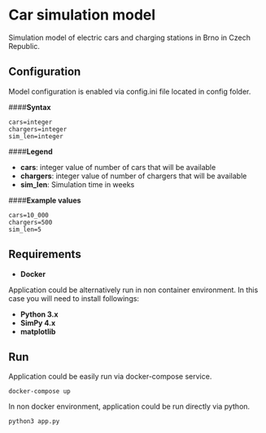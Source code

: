 # Car simulation model

Simulation model of electric cars and charging stations in Brno in Czech Republic.


## Configuration
Model configuration is enabled via config.ini file located in config folder.


####**Syntax**
```
cars=integer
chargers=integer
sim_len=integer
```

####**Legend**

- **cars**: integer value of number of cars that will be available 
- **chargers**: integer value of number of chargers that will be available 
- **sim_len**: Simulation time in weeks 



####**Example values**
```
cars=10_000
chargers=500
sim_len=5
```


## Requirements
- **Docker** 

Application could be alternatively run in non container environment. In this case you will
need to install followings:
- **Python 3.x**
- **SimPy 4.x**
- **matplotlib**



## Run

Application could be easily run via docker-compose service.

```
docker-compose up
```
In non docker environment, application could be run directly via python.

```
python3 app.py
```
